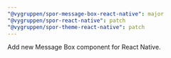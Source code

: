 ```yaml
---
"@vygruppen/spor-message-box-react-native": major
"@vygruppen/spor-react-native": patch
"@vygruppen/spor-theme-react-native": patch
---
```


Add new Message Box component for React Native.

